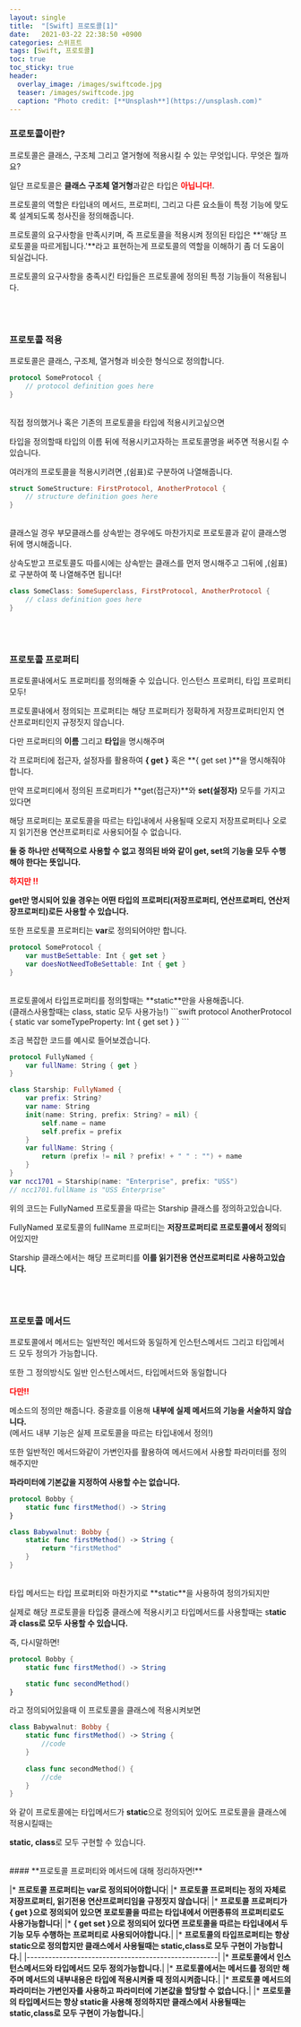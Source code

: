 ```yaml
---
layout: single
title:  "[Swift] 프로토콜[1]"
date:   2021-03-22 22:38:50 +0900
categories: 스위프트
tags: [Swift, 프로토콜]
toc: true
toc_sticky: true
header:
  overlay_image: /images/swiftcode.jpg
  teaser: /images/swiftcode.jpg
  caption: "Photo credit: [**Unsplash**](https://unsplash.com)"
---
```


### **프로토콜이란?**

프로토콜은 클래스, 구조체 그리고 열거형에 적용시킬 수 있는 무엇입니다. 무엇은 뭘까요?

일단 프로토콜은 **클래스 구조체 열거형**과같은 타입은 <span style="color:red">**아닙니다!**</span>. 

프로토콜의 역할은 타입내의 메서드, 프로퍼티, 그리고 다른 요소들이 특정 기능에 맞도록 설계되도록 청사진을 정의해줍니다. 

프로토콜의 요구사항을 만족시키며, 즉 프로토콜을 적용시켜 정의된 타입은 **'해당 프로토콜을 따르게됩니다.'**라고 표현하는게 프로토콜의 역할을 이해하기 좀 더 도움이 되실겁니다. 

프로토콜의 요구사항을 충족시킨 타입들은 프로토콜에 정의된 특정 기능들이 적용됩니다.

<br><br>
### **프로토콜 적용**


프로토콜은 클래스, 구조체, 열거형과 비슷한 형식으로 정의합니다.
```swift
protocol SomeProtocol {
    // protocol definition goes here
}
```

<br>
직접 정의했거나 혹은 기존의 프로토콜을 타입에 적용시키고싶으면 

타입을 정의할때 타입의 이름 뒤에 적용시키고자하는 프로토콜명을 써주면 적용시킬 수 있습니다. 

여러개의 프로토콜을 적용시키려면 ,(쉼표)로 구분하여 나열해줍니다.
```swift
struct SomeStructure: FirstProtocol, AnotherProtocol {
    // structure definition goes here
}
```

<br>
클래스일 경우 부모클래스를 상속받는 경우에도 마찬가지로 프로토콜과 같이 클래스명 뒤에 명시해줍니다.

상속도받고 프로토콜도 따를시에는 상속받는 클래스를 먼저 명시해주고 그뒤에 ,(쉼표)로 구분하여 쭉 나열해주면 됩니다!
```swift
class SomeClass: SomeSuperclass, FirstProtocol, AnotherProtocol {
    // class definition goes here
}
```


<br><br>
### **프로토콜 프로퍼티**

프로토콜내에서도 프로퍼티를 정의해줄 수 있습니다. 인스턴스 프로퍼티, 타입 프로퍼티 모두!

프로토콜내에서 정의되는 프로퍼티는 해당 프로퍼티가 정확하게 저장프로퍼티인지 연산프로퍼티인지 규정짓지 않습니다.

다만 프로퍼티의 **이름** 그리고 **타입**을 명시해주며 

각 프로퍼티에 접근자, 설정자를 활용하여 **{ get }** 혹은 **{ get set }**을 명시해줘야합니다.

만약 프로퍼티에서 정의된 프로퍼티가 **get(접근자)**와 **set(설정자)** 모두를 가지고 있다면 

해당 프로퍼티는 포로토콜을 따르는 타입내에서 사용될때 오로지 저장프로퍼티나 오로지 읽기전용 연산프로퍼티로 사용되어질 수 없습니다.

**둘 중 하나만 선택적으로 사용할 수 없고 정의된 바와 같이 get, set의 기능을 모두 수행해야 한다는 뜻입니다.**

<span style="color:red">**하지만 !!**</span> 

**get만 명시되어 있을 경우는 어떤 타입의 프로퍼티(저장프로퍼티, 연산프로퍼티, 연산저장프로퍼티)로든 사용할 수 있습니다.**

또한 프로토콜 프로퍼티는 **var**로 정의되어야만 합니다.
```swift
protocol SomeProtocol {
    var mustBeSettable: Int { get set }
    var doesNotNeedToBeSettable: Int { get }
}
```

<br>
프로토콜에서 타입프로퍼티를 정의할때는 **static**만을 사용해줍니다.<br>
(클래스사용할때는 class, static 모두 사용가능!)
```swift
protocol AnotherProtocol {
    static var someTypeProperty: Int { get set }
}
```

조금 복잡한 코드를 예시로 들어보겠습니다.
<br>

```swift
protocol FullyNamed {
    var fullName: String { get }
}

class Starship: FullyNamed {
    var prefix: String?
    var name: String
    init(name: String, prefix: String? = nil) {
        self.name = name
        self.prefix = prefix
    }
    var fullName: String {
        return (prefix != nil ? prefix! + " " : "") + name
    }
}
var ncc1701 = Starship(name: "Enterprise", prefix: "USS")
// ncc1701.fullName is "USS Enterprise"
```

위의 코드는 FullyNamed 프로토콜을 따르는 Starship 클래스를 정의하고있습니다. 

FullyNamed 포로토콜의 fullName 프로퍼티는 **저장프로퍼티로 프로토콜에서 정의**되어있지만

Starship 클래스에서는 해당 프로퍼티를 **이를 읽기전용 연산프로퍼티로 사용하고있습니다.**

<br><br>
### **프로토콜 메서드**

프로토콜에서 메서드는 일반적인 메서드와 동일하게 인스턴스메서드 그리고 타입메서드 모두 정의가 가능합니다.

또한 그 정의방식도 일반 인스턴스메서드, 타입메서드와 동일합니다

<span style="color:red">**다만!!**</span>

메소드의 정의만 해줍니다. 중괄호를 이용해 **내부에 실제 메서드의 기능을 서술하지 않습니다.**<br>
(메서드 내부 기능은 실제 프로토콜을 따르는 타입내에서 정의!)

또한 일반적인 메서드와같이 가변인자를 활용하여 메서드에서 사용할 파라미터를 정의해주지만

**파라미터에 기본값을 지정하여 사용할 수는 없습니다.**
```swift
protocol Bobby {
    static func firstMethod() -> String 
}

class Babywalnut: Bobby {
    static func firstMethod() -> String {
        return "firstMethod"
    }
}
```

<br>
타입 메서드는 타입 프로퍼티와 마찬가지로 **static**을 사용하여 정의가되지만

실제로 해당 프로토콜을 타입중 클래스에 적용시키고 타입메서드를 사용할때는 s**tatic과 class로 모두 사용할 수 있습니다.**

즉, 다시말하면!
```swift
protocol Bobby {
    static func firstMethod() -> String

    static func secondMethod()
}
```
라고 정의되어있을때 이 프로토콜을 클래스에 적용시켜보면
```swift
class Babywalnut: Bobby {
    static func firstMethod() -> String {
        //code
    }
    
    class func secondMethod() {
        //cde
    }
}
```
와 같이 프로토콜에는 타입메서드가 **static**으로 정의되어 있어도 프로토콜을 클래스에 적용시킬때는 

**static, class**로 모두 구현할 수 있습니다.

<br>
#### **프로토콜 프로퍼티와 메서드에 대해 정리하자면!**

|* **프로토콜 프로퍼티는 var로 정의되어야합니다**|
|* **프로토콜 프로퍼티는 정의 자체로 저장프로퍼티, 읽기전용 연산프로퍼티임을 규정짓지 않습니다**|
|* **프로토콜 프로퍼티가 { get }으로 정의되어 있으면 포로토콜을 따르는 타입내에서 어떤종류의 프로퍼티로도 사용가능합니다**|
|* **{ get set }으로 정의되어 있다면 프로토콜을 따르는 타입내에서 두 기능 모두 수행하는 프로퍼티로 사용되어야합니다.**|
|* **프로토콜의 타입프로퍼티는 항상 static으로 정의합지만 클래스에서 사용될때는 static,class로 모두 구현이 가능합니다.**|
|-----------------------------------------------------|
|* **프로토콜에서 인스턴스메서드와 타입메서드 모두 정의가능합니다.**|
|* **프로토콜에서는 메서드를 정의만 해주며 메서드의 내부내용은 타입에 적용시켜줄 때 정의시켜줍니다.**|
|* **프로토콜 메서드의 파라미터는 가변인자를 사용하고 파라미터에 기본값을 할당할 수 없습니다.**|
|* **프로토콜의 타입메서드는 항상 static을 사용해 정의하지만 클래스에서 사용될때는 static,class로 모두 구현이 가능합니다.**|
